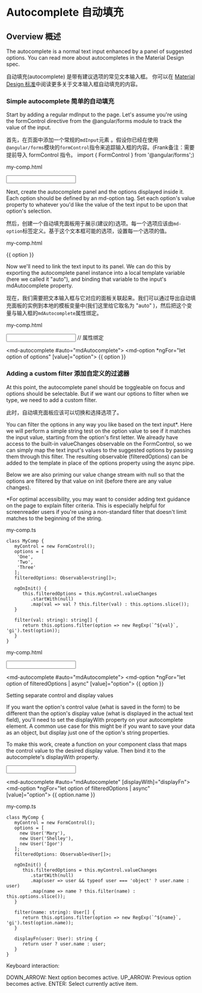 
# Autocomplete 自动填充

## Overview 概述

The autocomplete is a normal text input enhanced by a panel of suggested options. You can read more about autocompletes in the Material Design spec.

自动填充(autocomplete) 是带有建议选项的常见文本输入框。 你可以在 [Material Design 标准](https://material.io/guidelines/components/text-fields.html#text-fields-auto-complete-text-field)中阅读更多关于文本输入框自动填充的内容。

### Simple autocomplete 简单的自动填充

Start by adding a regular mdInput to the page. Let's assume you're using the formControl directive from the @angular/forms module to track the value of the input.

首先，在页面中添加一个常规的`mdInput`元素 。假设你已经在使用`@angular/forms`模块的`formControl`指令来追踪输入框的内容。(Frank备注：需要提前导入 formControl 指令。 import { FormControl } from '@angular/forms';)

my-comp.html

<md-input-container>
   <input type="text" mdInput [formControl]="myControl">
</md-input-container>

Next, create the autocomplete panel and the options displayed inside it. Each option should be defined by an md-option tag. Set each option's value property to whatever you'd like the value of the text input to be upon that option's selection.

然后，创建一个自动填充面板用于展示(建议的)选项。每一个选项应该由`md-option`标签定义。基于这个文本框可能的选项，设置每一个选项的值。

my-comp.html

<md-autocomplete>
   <md-option *ngFor="let option of options" [value]="option">
      {{ option }}
   </md-option>
</md-autocomplete>

Now we'll need to link the text input to its panel. We can do this by exporting the autocomplete panel instance into a local template variable (here we called it "auto"), and binding that variable to the input's mdAutocomplete property.

现在，我们需要把文本输入框与它对应的面板关联起来。我们可以通过导出自动填充面板的实例到本地的模板变量中(我们这里给它取名为 "auto" )，然后把这个变量与输入框的`mdAutocomplete`属性绑定。

my-comp.html

<md-input-container>
   <input type="text" mdInput [formControl]="myControl" [mdAutocomplete]="auto">  // 属性绑定
</md-input-container>

<md-autocomplete #auto="mdAutocomplete">
   <md-option *ngFor="let option of options" [value]="option">
      {{ option }}
   </md-option>
</md-autocomplete>

### Adding a custom filter 添加自定义的过滤器

At this point, the autocomplete panel should be toggleable on focus and options should be selectable. But if we want our options to filter when we type, we need to add a custom filter.

此时，自动填充面板应该可以切换和选择选项了。

You can filter the options in any way you like based on the text input*. Here we will perform a simple string test on the option value to see if it matches the input value, starting from the option's first letter. We already have access to the built-in valueChanges observable on the FormControl, so we can simply map the text input's values to the suggested options by passing them through this filter. The resulting observable (filteredOptions) can be added to the template in place of the options property using the async pipe.

Below we are also priming our value change stream with null so that the options are filtered by that value on init (before there are any value changes).

*For optimal accessibility, you may want to consider adding text guidance on the page to explain filter criteria. This is especially helpful for screenreader users if you're using a non-standard filter that doesn't limit matches to the beginning of the string.

my-comp.ts

    class MyComp {
       myControl = new FormControl();
       options = [
        'One',
        'Two',
        'Three'
       ];
       filteredOptions: Observable<string[]>;

       ngOnInit() {
          this.filteredOptions = this.myControl.valueChanges
             .startWith(null)
             .map(val => val ? this.filter(val) : this.options.slice());
       }

       filter(val: string): string[] {
          return this.options.filter(option => new RegExp(`^${val}`, 'gi').test(option)); 
       }
    }

my-comp.html

<md-input-container>
   <input type="text" mdInput [formControl]="myControl" [mdAutocomplete]="auto">
</md-input-container>

<md-autocomplete #auto="mdAutocomplete">
   <md-option *ngFor="let option of filteredOptions | async" [value]="option">
      {{ option }}
   </md-option>
</md-autocomplete>

Setting separate control and display values

If you want the option's control value (what is saved in the form) to be different than the option's display value (what is displayed in the actual text field), you'll need to set the displayWith property on your autocomplete element. A common use case for this might be if you want to save your data as an object, but display just one of the option's string properties.

To make this work, create a function on your component class that maps the control value to the desired display value. Then bind it to the autocomplete's displayWith property.

<md-input-container>
   <input type="text" mdInput [formControl]="myControl" [mdAutocomplete]="auto">
</md-input-container>

<md-autocomplete #auto="mdAutocomplete" [displayWith]="displayFn">
   <md-option *ngFor="let option of filteredOptions | async" [value]="option">
      {{ option.name }}
   </md-option>
</md-autocomplete>

my-comp.ts

    class MyComp {
       myControl = new FormControl();
       options = [
         new User('Mary'),
         new User('Shelley'),
         new User('Igor')
       ];
       filteredOptions: Observable<User[]>;

       ngOnInit() { 
          this.filteredOptions = this.myControl.valueChanges
             .startWith(null)
             .map(user => user && typeof user === 'object' ? user.name : user)
             .map(name => name ? this.filter(name) : this.options.slice());
       }

       filter(name: string): User[] {
          return this.options.filter(option => new RegExp(`^${name}`, 'gi').test(option.name)); 
       }

       displayFn(user: User): string {
          return user ? user.name : user;
       }
    }


Keyboard interaction:

DOWN_ARROW: Next option becomes active.
UP_ARROW: Previous option becomes active.
ENTER: Select currently active item.